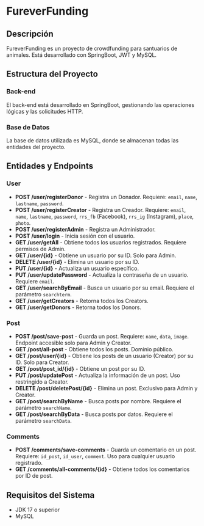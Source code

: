 # FureverFunding

## Descripción
FureverFunding es un proyecto de crowdfunding para santuarios de animales. Está desarrollado con SpringBoot, JWT y MySQL.

## Estructura del Proyecto

### Back-end
El back-end está desarrollado en SpringBoot, gestionando las operaciones lógicas y las solicitudes HTTP.

### Base de Datos
La base de datos utilizada es MySQL, donde se almacenan todas las entidades del proyecto.

## Entidades y Endpoints

### User
- **POST /user/registerDonor** - Registra un Donador. Requiere: `email`, `name`, `lastname`, `password`.
- **POST /user/registerCreator** - Registra un Creador. Requiere: `email`, `name`, `lastname`, `password`, `rrs_fb` (Facebook), `rrs_ig` (Instagram), `place`, `photo`.
- **POST /user/registerAdmin** - Registra un Administrador.
- **POST /user/login** - Inicia sesión con el usuario.
- **GET /user/getAll** - Obtiene todos los usuarios registrados. Requiere permisos de Admin.
- **GET /user/{id}** - Obtiene un usuario por su ID. Solo para Admin.
- **DELETE /user/{id}** - Elimina un usuario por su ID.
- **PUT /user/{id}** - Actualiza un usuario específico.
- **PUT /user/updatePassword** - Actualiza la contraseña de un usuario. Requiere `email`.
- **GET /user/searchByEmail** - Busca un usuario por su email. Requiere el parámetro `searchterm`.
- **GET /user/getCreators** - Retorna todos los Creators.
- **GET /user/getDonors** - Retorna todos los Donors.

### Post
- **POST /post/save-post** - Guarda un post. Requiere: `name`, `data`, `image`. Endpoint accesible solo para Admin y Creator.
- **GET /post/all-post** - Obtiene todos los posts. Dominio público.
- **GET /post/user/{id}** - Obtiene los posts de un usuario (Creator) por su ID. Solo para Creator.
- **GET /post/post_id/{id}** - Obtiene un post por su ID.
- **PUT /post/updatePost** - Actualiza la información de un post. Uso restringido a Creator.
- **DELETE /post/deletePost/{id}** - Elimina un post. Exclusivo para Admin y Creator.
- **GET /post/searchByName** - Busca posts por nombre. Requiere el parámetro `searchName`.
- **GET /post/searchByData** - Busca posts por datos. Requiere el parámetro `searchData`.

### Comments
- **POST /comments/save-comments** - Guarda un comentario en un post. Requiere: `id_post`, `id_user`, `comment`. Uso para cualquier usuario registrado.
- **GET /comments/all-comments/{id}** - Obtiene todos los comentarios por ID de post.

## Requisitos del Sistema
- JDK 17 o superior
- MySQL
